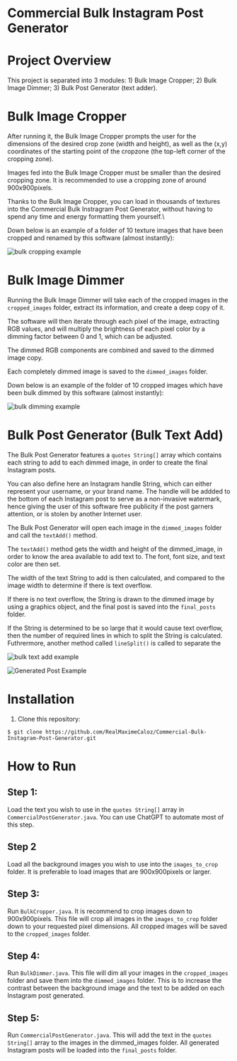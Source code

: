 # Commercial Bulk Instagram Post Generator
# Project Overview
This project is separated into 3 modules: 1) Bulk Image Cropper; 2) Bulk Image Dimmer; 3) Bulk Post Generator (text adder).

# Bulk Image Cropper
After running it, the Bulk Image Cropper prompts the user for the dimensions of the desired crop zone (width and height), as well as the (x,y) coordinates of the starting point of the cropzone (the top-left corner of the cropping zone).

Images fed into the Bulk Image Cropper must be smaller than the desired cropping zone. It is recommended to use a cropping zone of around 900x900pixels.

Thanks to the Bulk Image Cropper, you can load in thousands of textures into the Commercial Bulk Instragram Post Generator, without having to spend any time and energy formatting them yourself.\

Down below is an example of a folder of 10 texture images that have been cropped and renamed by this software (almost instantly):

![bulk cropping example](https://github.com/RealMaximeCaloz/Portfolio/blob/659ff8ed04789975d6ebd01467d5a3e4f0e59800/BULK_CROP_EXAMPLE.png)


# Bulk Image Dimmer
Running the Bulk Image Dimmer will take each of the cropped images in the `cropped_images` folder,  extract its information, and create a deep copy of it.

The software will then iterate through each pixel of the image, extracting RGB values, and will multiply the brightness of each pixel color by a dimming factor between 0 and 1, which can be adjusted.

The dimmed RGB components are combined and saved to the dimmed image copy.

Each completely dimmed image is saved to the `dimmed_images` folder.

Down below is an example of the folder of 10 cropped images which have been bulk dimmed by this software (almost instantly):

![bulk dimming example](https://github.com/RealMaximeCaloz/Portfolio/blob/main/BULK_DIM_EXAMPLE.png)

# Bulk Post Generator (Bulk Text Add)
The Bulk Post Generator features a `quotes String[]` array which contains each string to add to each dimmed image, in order to create the final Instagram posts.

You can also define here an Instagram handle String, which can either represent your username, or your brand name. The handle will be addded to the bottom of each Instagram post to serve as a non-invasive watermark, hence giving the user of this software free publicity if the post garners attention, or is stolen by another Internet user.

The Bulk Post Generator will open each image in the `dimmed_images` folder and call the `textAdd()` method.

The `textAdd()` method gets the width and height of the dimmed_image, in order to know the area available to add text to.
The font, font size, and text color are then set.

The width of the text String to add is then calculated, and compared to the image width to determine if there is text overflow.

If there is no text overflow, the String is drawn to the dimmed image by using a graphics object, and the final post is saved into the `final_posts` folder.

If the String is determined to be so large that it would cause text overflow, then the number of required lines in which to split the String is calculated.
Futhrermore, another method called `lineSplit()` is called to separate the 

![bulk text add example](https://github.com/RealMaximeCaloz/Portfolio/blob/main/BULK_TEXT_ADD_EXAMPLE.png)


![Generated Post Example](https://github.com/RealMaximeCaloz/Portfolio/blob/659ff8ed04789975d6ebd01467d5a3e4f0e59800/GeneratedInstagramPostExample.jpg)

# Installation
1. Clone this repository:
```
$ git clone https://github.com/RealMaximeCaloz/Commercial-Bulk-Instagram-Post-Generator.git
```

# How to Run
## Step 1:
Load the text you wish to use in the `quotes String[]` array in `CommercialPostGenerator.java`. You can use ChatGPT to automate most of this step.
## Step 2
Load all the background images you wish to use into the `images_to_crop` folder. It is preferable to load images that are 900x900pixels or larger.
## Step 3:
Run `BulkCropper.java`. It is recommend to crop images down to 900x900pixels. This file will crop all images in the `images_to_crop` folder down to your requested pixel dimensions. All cropped images will be saved to the `cropped_images` folder.
## Step 4:
Run `BulkDimmer.java`. This file will dim all your images in the `cropped_images` folder and save them into the `dimmed_images` folder. This is to increase the contrast between the background image and the text to be added on each Instagram post generated.
## Step 5:
Run `CommercialPostGenerator.java`. This will add the text in the `quotes String[]` array to the images in the dimmed_images folder. All generated Instagram posts will be loaded into the `final_posts` folder.
